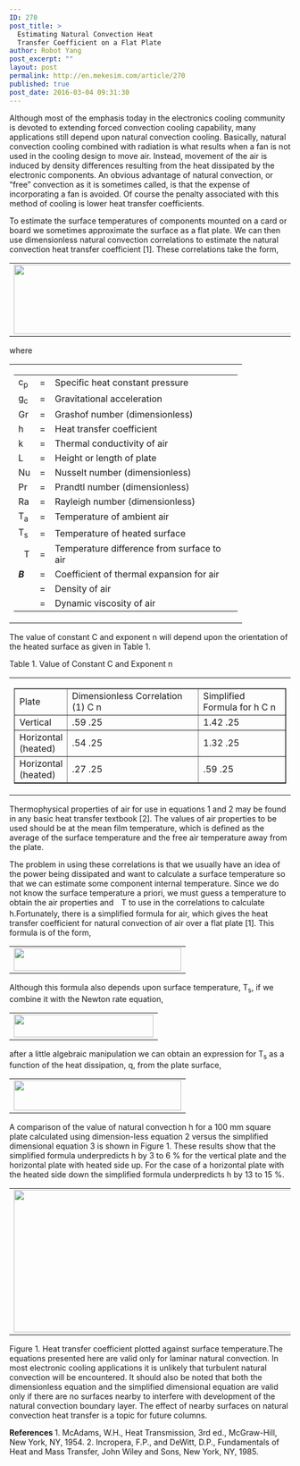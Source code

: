 ```yaml
---
ID: 270
post_title: >
  Estimating Natural Convection Heat
  Transfer Coefficient on a Flat Plate
author: Robot Yang
post_excerpt: ""
layout: post
permalink: http://en.mekesim.com/article/270
published: true
post_date: 2016-03-04 09:31:30
---
```

Although most of the emphasis today in the electronics cooling community is devoted to extending forced convection cooling capability, many applications still depend upon natural convection cooling. Basically, natural convection cooling combined with radiation is what results when a fan is not used in the cooling design to move air. Instead, movement of the air is induced by density differences resulting from the heat dissipated by the electronic components. An obvious advantage of natural convection, or “free” convection as it is sometimes called, is that the expense of incorporating a fan is avoided. Of course the penalty associated with this method of cooling is lower heat transfer coefficients.

To estimate the surface temperatures of components mounted on a card or board we sometimes approximate the surface as a flat plate. We can then use dimensionless natural convection correlations to estimate the natural convection heat transfer coefficient [1]. These correlations take the form,
<table border="0" width="100%" cellspacing="0" cellpadding="0">
<tbody>
<tr>
<td><img class="alignnone size-full wp-image-271" src="http://www.mekesim.com/wp-content/uploads/2016/03/2001_August_calccorner_formula1-2.jpg" width="505" height="124" alt="" /></td>
</tr>
</tbody>
</table>
where
<table border="0" width="100%" cellspacing="0" cellpadding="0">
<tbody>
<tr>
<td>
<table id="Table1" border="0" width="66%" cellspacing="0" cellpadding="1">
<tbody>
<tr>
<td width="8%">c<sub>p</sub></td>
<td align="center" width="7%">=</td>
<td width="84%">Specific heat constant pressure</td>
</tr>
<tr>
<td width="8%">g<sub>c</sub></td>
<td align="center" width="7%">=</td>
<td width="84%">Gravitational acceleration</td>
</tr>
<tr>
<td width="8%">Gr</td>
<td align="center" width="7%">=</td>
<td width="84%">Grashof number (dimensionless)</td>
</tr>
<tr>
<td width="8%">h</td>
<td align="center" width="7%">=</td>
<td width="84%">Heat transfer coefficient</td>
</tr>
<tr>
<td width="8%">k</td>
<td align="center" width="7%">=</td>
<td width="84%">Thermal conductivity of air</td>
</tr>
<tr>
<td width="8%">L</td>
<td align="center" width="7%">=</td>
<td width="84%">Height or length of plate</td>
</tr>
<tr>
<td width="8%">Nu</td>
<td align="center" width="7%">=</td>
<td width="84%">Nusselt number (dimensionless)</td>
</tr>
<tr>
<td width="8%">Pr</td>
<td align="center" width="7%">=</td>
<td width="84%">Prandtl number (dimensionless)</td>
</tr>
<tr>
<td width="8%">Ra</td>
<td align="center" width="7%">=</td>
<td width="84%">Rayleigh number (dimensionless)</td>
</tr>
<tr>
<td width="8%">T<sub>a</sub></td>
<td align="center" width="7%">=</td>
<td width="84%">Temperature of ambient air</td>
</tr>
<tr>
<td width="8%">T<sub>s</sub></td>
<td align="center" width="7%">=</td>
<td width="84%">Temperature of heated surface</td>
</tr>
<tr>
<td width="8%"><img id="Picture587" src="http://s3.electronics-cooling.com/legacy_images/2002/08/sym_068.gif" alt="" width="10" height="11" align="middle" border="0" hspace="0" />T</td>
<td align="center" width="7%">=</td>
<td width="84%">Temperature difference from surface to air</td>
</tr>
<tr>
<td width="8%"><strong><em>B</em></strong></td>
<td align="center" width="7%">=</td>
<td width="84%">Coefficient of thermal expansion for air</td>
</tr>
<tr>
<td width="8%"><img id="Picture589" src="http://s3.electronics-cooling.com/legacy_images/2001/08/sym_114.gif" alt="" width="7" height="11" align="middle" border="0" hspace="0" /></td>
<td align="center" width="7%">=</td>
<td width="84%">Density of air</td>
</tr>
<tr>
<td width="8%"><img id="Picture592" src="http://s3.electronics-cooling.com/legacy_images/2003/02/mu.gif" alt="" width="8" height="12" align="bottom" border="0" hspace="0" /></td>
<td align="center" width="7%">=</td>
<td width="84%">Dynamic viscosity of air</td>
</tr>
</tbody>
</table>
</td>
</tr>
</tbody>
</table>
The value of constant C and exponent n will depend upon the orientation of the heated surface as given in Table 1.

Table 1. Value of Constant C and Exponent n
<table border="0" width="100%" cellspacing="0" cellpadding="0">
<tbody>
<tr>
<td>
<table id="Table2" border="1" width="94%" cellspacing="0" cellpadding="1">
<tbody>
<tr>
<td width="15%">Plate</td>
<td width="50%">Dimensionless Correlation (1)
C n</td>
<td width="33%">Simplified Formula for h
C n</td>
</tr>
<tr>
<td width="15%">Vertical</td>
<td width="50%">.59 .25</td>
<td width="33%">1.42 .25</td>
</tr>
<tr>
<td width="15%">Horizontal
(heated)</td>
<td width="50%">.54 .25</td>
<td width="33%">1.32 .25</td>
</tr>
<tr>
<td width="15%">Horizontal
(heated)</td>
<td width="50%">.27 .25</td>
<td width="33%">.59 .25</td>
</tr>
</tbody>
</table>
</td>
</tr>
</tbody>
</table>
Thermophysical properties of air for use in equations 1 and 2 may be found in any basic heat transfer textbook [2]. The values of air properties to be used should be at the mean film temperature, which is defined as the average of the surface temperature and the free air temperature away from the plate.

The problem in using these correlations is that we usually have an idea of the power being dissipated and want to calculate a surface temperature so that we can estimate some component internal temperature. Since we do not know the surface temperature a priori, we must guess a temperature to obtain the air properties and <img id="Picture591" src="http://s3.electronics-cooling.com/legacy_images/2002/08/sym_068.gif" alt="" width="10" height="11" align="middle" border="0" hspace="0" />T to use in the correlations to calculate h.Fortunately, there is a simplified formula for air, which gives the heat transfer coefficient for natural convection of air over a flat plate [1]. This formula is of the form,
<table border="0" width="100%" cellspacing="0" cellpadding="0">
<tbody>
<tr>
<td><img class="alignnone size-full wp-image-272" src="http://www.mekesim.com/wp-content/uploads/2016/03/2001_August_calccorner_formula3.jpg" width="300" height="41" alt="" /></td>
</tr>
</tbody>
</table>
Although this formula also depends upon surface temperature, T<sub>s</sub>, if we combine it with the Newton rate equation,
<table border="0" width="100%" cellspacing="0" cellpadding="0">
<tbody>
<tr>
<td><img class="alignnone size-full wp-image-273" src="http://www.mekesim.com/wp-content/uploads/2016/03/2001_August_calccorner_formula4.jpg" width="250" height="41" alt="" /></td>
</tr>
</tbody>
</table>
after a little algebraic manipulation we can obtain an expression for T<sub>s</sub> as a function of the heat dissipation, q, from the plate surface,
<table border="0" width="100%" cellspacing="0" cellpadding="0">
<tbody>
<tr>
<td><img class="alignnone size-full wp-image-274" src="http://www.mekesim.com/wp-content/uploads/2016/03/2001_August_calccorner_formula5.jpg" width="300" height="54" alt="" /></td>
</tr>
</tbody>
</table>
A comparison of the value of natural convection h for a 100 mm square plate calculated using dimension-less equation 2 versus the simplified dimensional equation 3 is shown in Figure 1. These results show that the simplified formula underpredicts h by 3 to 6 % for the vertical plate and the horizontal plate with heated side up. For the case of a horizontal plate with the heated side down the simplified formula underpredicts h by 13 to 15 %.
<table border="0" width="100%" cellspacing="0" cellpadding="0">
<tbody>
<tr>
<td><img class="alignnone size-full wp-image-275" src="http://www.mekesim.com/wp-content/uploads/2016/03/2001_August_Cal_Corner_Fig1.jpg" width="500" height="255" alt="" /></td>
</tr>
</tbody>
</table>
Figure 1. Heat transfer coefficient plotted against surface temperature.The equations presented here are valid only for laminar natural convection. In most electronic cooling applications it is unlikely that turbulent natural convection will be encountered. It should also be noted that both the dimensionless equation and the simplified dimensional equation are valid only if there are no surfaces nearby to interfere with development of the natural convection boundary layer. The effect of nearby surfaces on natural convection heat transfer is a topic for future columns.

<strong>References
</strong>1. McAdams, W.H., Heat Transmission, 3rd ed., McGraw-Hill, New York, NY, 1954.
2. Incropera, F.P., and DeWitt, D.P., Fundamentals of Heat and Mass Transfer, John Wiley and Sons, New York, NY, 1985.